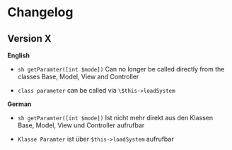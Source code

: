 # Changelog

## Version X

**English**

- `sh getParamter([int $mode])`
  Can no longer be called directly from the classes Base, Model, View and Controller

- `class parameter` can be called via `\$this->loadSystem`

**German**

- `sh getParamter([int $mode])`
  Ist nicht mehr direkt aus den Klassen Base, Model, View und Controller aufrufbar

- `Klasse Paramter` ist über `$this->loadSystem` aufrufbar
